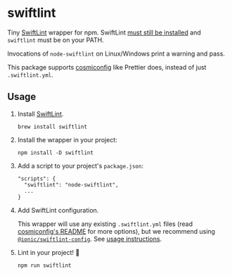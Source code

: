# swiftlint

Tiny [SwiftLint](https://github.com/realm/SwiftLint) wrapper for npm. SwiftLint [must still be installed](https://github.com/realm/SwiftLint#installation) and `swiftlint` must be on your PATH.

Invocations of `node-swiftlint` on Linux/Windows print a warning and pass.

This package supports [cosmiconfig](https://github.com/davidtheclark/cosmiconfig) like Prettier does, instead of just `.swiftlint.yml`.

## Usage

1. Install [SwiftLint](https://github.com/realm/SwiftLint).

    ```
    brew install swiftlint
    ```

1. Install the wrapper in your project:

    ```
    npm install -D swiftlint
    ```

1. Add a script to your project's `package.json`:

    ```
    "scripts": {
      "swiftlint": "node-swiftlint",
      ...
    }
    ```

1. Add SwiftLint configuration.

    This wrapper will use any existing `.swiftlint.yml` files (read [cosmiconfig's README](https://github.com/davidtheclark/cosmiconfig) for more options), but we recommend using [`@ionic/swiftlint-config`](https://github.com/ionic-team/swiftlint-config). See [usage instructions](https://github.com/ionic-team/swiftlint-config#usage).

1. Lint in your project! :tada:

    ```
    npm run swiftlint
    ```
